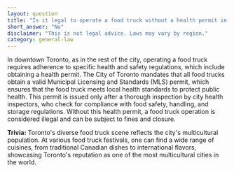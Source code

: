 ```yaml
---
layout: question
title: "Is it legal to operate a food truck without a health permit in downtown Toronto?"
short_answer: "No"
disclaimer: "This is not legal advice. Laws may vary by region."
category: general-law
---
```

In downtown Toronto, as in the rest of the city, operating a food truck requires adherence to specific health and safety regulations, which include obtaining a health permit. The City of Toronto mandates that all food trucks obtain a valid Municipal Licensing and Standards (MLS) permit, which ensures that the food truck meets local health standards to protect public health. This permit is issued only after a thorough inspection by city health inspectors, who check for compliance with food safety, handling, and storage regulations. Without this health permit, a food truck operation is considered illegal and can be subject to fines and closure.

**Trivia:** Toronto's diverse food truck scene reflects the city's multicultural population. At various food truck festivals, one can find a wide range of cuisines, from traditional Canadian dishes to international flavors, showcasing Toronto's reputation as one of the most multicultural cities in the world.
